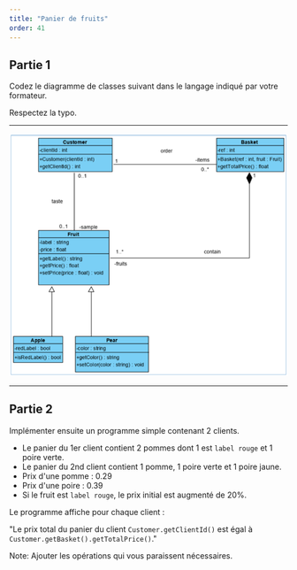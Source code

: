 ```yaml
---
title: "Panier de fruits"
order: 41
---
```


## Partie 1

Codez le diagramme de classes suivant dans le langage indiqué par votre formateur. 

Respectez la typo. 

---

![diagram](img/basket-class-diagram.png)

---

## Partie 2 

Implémenter ensuite un programme simple contenant 2 clients.

- Le panier du 1er client contient 2 pommes dont 1 est `label rouge` et 1 poire verte.
- Le panier du 2nd client contient 1 pomme, 1 poire verte et 1 poire jaune.
- Prix d'une pomme : 0.29 
- Prix d'une poire : 0.39
- Si le fruit est `label rouge`, le prix initial est augmenté de 20%.

Le programme affiche pour chaque client : 

"Le prix total du panier du client `Customer.getClientId()` est égal à `Customer.getBasket().getTotalPrice()`."


Note: Ajouter les opérations qui vous paraissent nécessaires.